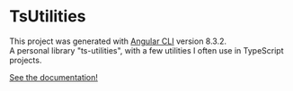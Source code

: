 # TsUtilities

This project was generated with [Angular CLI](https://github.com/angular/angular-cli) version 8.3.2.  
A personal library "ts-utilities", with a few utilities I often use in TypeScript projects.

[See the documentation!](docs/README.md)
